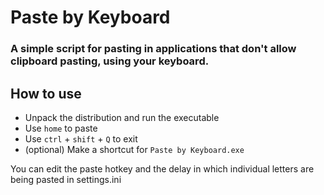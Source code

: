 # Paste by Keyboard

### A simple script for pasting in applications that don't allow clipboard pasting, using your keyboard.

## **How to use**

- Unpack the distribution and run the executable
- Use ``home`` to paste
- Use ``ctrl`` + ``shift`` + ``Q`` to exit
- (optional) Make a shortcut for ```Paste by Keyboard.exe```

You can edit the paste hotkey and the delay in which individual letters are being pasted in settings.ini

